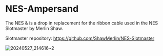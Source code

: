 # NES-Ampersand
The NES & is a drop in replacement for the ribbon cable used in the NES Slotmaster by Merlin Shaw.

Slotmaster repository: https://github.com/ShawMerlin/NES-Slotmaster

![20240527_214616~2](https://github.com/J-DSilva/NES-Ampersand/assets/44735235/3e1ceff1-5532-496d-98b6-0b50075fcddd)
